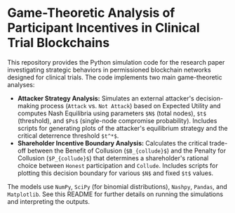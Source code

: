 # Game-Theoretic Analysis of Participant Incentives in Clinical Trial Blockchains

This repository provides the Python simulation code for the research paper investigating strategic behaviors in permissioned blockchain networks designed for clinical trials. The code implements two main game-theoretic analyses:

* **Attacker Strategy Analysis:** Simulates an external attacker's decision-making process (`Attack` vs. `Not Attack`) based on Expected Utility and computes Nash Equilibria using parameters `$N$` (total nodes), `$t$` (threshold), and `$Ps$` (single-node compromise probability). Includes scripts for generating plots of the attacker's equilibrium strategy and the critical deterrence threshold `$t^*$`.
* **Shareholder Incentive Boundary Analysis:** Calculates the critical trade-off between the Benefit of Collusion (`$B_{collude}$`) and the Penalty for Collusion (`$P_{collude}$`) that determines a shareholder's rational choice between `Honest` participation and `Collude`. Includes scripts for plotting this decision boundary for various `$N$` and fixed `$t$` values.

The models use `NumPy`, `SciPy` (for binomial distributions), `Nashpy`, `Pandas`, and `Matplotlib`. See this README for further details on running the simulations and interpreting the outputs.
